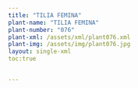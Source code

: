 ```yaml
---
title: "TILIA FEMINA"
plant-name: "TILIA FEMINA"
plant-number: "076"
plant-xml: /assets/xml/plant076.xml
plant-img: /assets/img/plant076.jpg
layout: single-xml
toc:true


---
```

